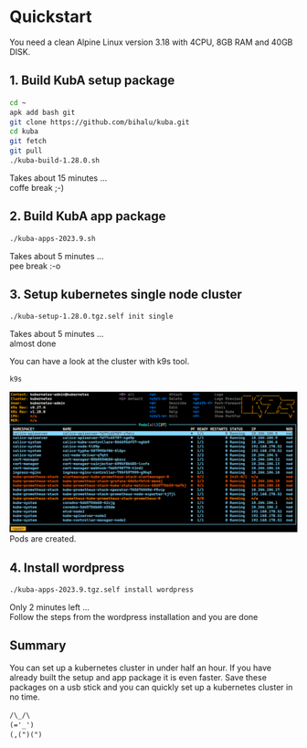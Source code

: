 # Quickstart

You need a clean Alpine Linux version 3.18 with 4CPU, 8GB RAM and 40GB DISK.

## 1. Build KubA setup package
```bash
cd ~
apk add bash git
git clone https://github.com/bihalu/kuba.git
cd kuba
git fetch
git pull
./kuba-build-1.28.0.sh
```
Takes about 15 minutes ...  
coffe break ;-)

## 2. Build KubA app package
```bash
./kuba-apps-2023.9.sh
```
Takes about 5 minutes ...  
pee break :-o 

## 3. Setup kubernetes single node cluster 
```bash
./kuba-setup-1.28.0.tgz.self init single
```
Takes about 5 minutes ...  
almost done   

You can have a look at the cluster with k9s tool.  

```bash
k9s
```

![k9s screenshot](k9s.png)
Pods are created.  
 

## 4. Install wordpress 
```bash
./kuba-apps-2023.9.tgz.self install wordpress
```
Only 2 minutes left ...  
Follow the steps from the wordpress installation and you are done  

## Summary
You can set up a kubernetes cluster in under half an hour. If you have already built the setup and app package it is even faster. Save these packages on a usb stick and you can quickly set up a kubernetes cluster in no time.  

``/\_/\``  
``(='_')``   
``(,(")(")`` 


